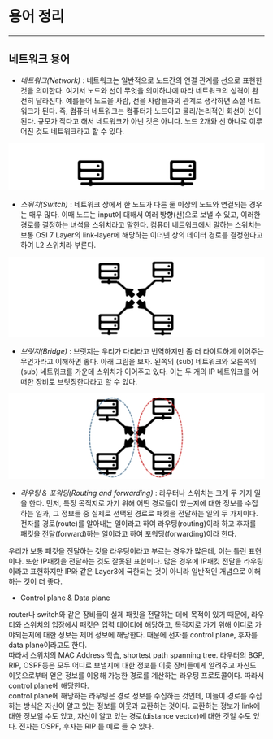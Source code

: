 # 용어 정리

---

## 네트워크 용어

* *네트워크(Network)* : 네트워크는 일반적으로 노드간의 연결 관계를 선으로 표현한 것을 의미한다. 여기서 노드와 선이 무엇을 의미하냐에 따라 네트워크의 성격이 완전히 달라진다. 예를들어 노드을 사람, 선을 사람들과의 관계로 생각하면 소셜 네트워크가 된다. 즉, 컴퓨터 네트워크는 컴퓨터가 노드이고 물리/논리적인 회선이 선이 된다. 규모가 작다고 해서 네트워크가 아닌 것은 아니다. 노드 2개와 선 하나로 이루어진 것도 네트워크라고 할 수 있다.

![network](/image/term-network.png)

* *스위치(Switch)* : 네트워크 상에서 한 노드가 다른 둘 이상의 노드와 연결되는 경우는 매우 많다. 이때 노드는 input에 대해서 여러 방향(선)으로 보낼 수 있고, 이러한 경로를 결정하는 녀석을 스위치라고 말한다. 컴퓨터 네트워크에서 말하는 스위치는 보통 OSI 7 Layer의 link-layer에 해당하는 이더넷 상의 데이터 경로를 결정한다고 하여 L2 스위치라 부른다. 

![switch](/image/term-switch.png)

* *브릿지(Bridge)* : 브릿지는 우리가 다리라고 번역하지만 좀 더 라이트하게 이어주는 무언가라고 이해하면 좋다. 아래 그림을 보자. 왼쪽의 (sub) 네트워크와 오른쪽의 (sub) 네트워크를 가운데 스위치가 이어주고 있다. 이는 두 개의 IP 네트워크를 어떠한 장비로 브릿징한다라고 할 수 있다.

![bridge](/image/term-bridge.png)

* *라우팅 & 포워딩(Routing and forwarding)* : 라우터나 스위치는 크게 두 가지 일을 한다. 먼저, 특정 목적지로 가기 위해 어떤 경로들이 있는지에 대한 정보를 수집하는 일과, 그 정보들 중 실제로 선택된 경로로 패킷을 전달하는 일의 두 가지이다. 전자를 경로(route)를 알아내는 일이라고 하여 라우팅(routing)이라 하고 후자를 패킷을 전달(forward)하는 일이라고 하여 포워딩(forwarding)이라 한다.

우리가 보통 패킷을 전달하는 것을 라우팅이라고 부르는 경우가 많은데, 이는 틀린 표현이다. 또한 IP패킷을 전달하는 것도 잘못된 표현이다. 많은 경우에 IP패킷 전달을 라우팅이라고 표현하지만 IP와 같은 Layer3에 국한되는 것이 아니라 일반적인 개념으로 이해하는 것이 더 좋다.

* Control plane & Data plane

router나 switch와 같은 장비들이 실제 패킷을 전달하는 데에 목적이 있기 때문에, 라우터와 스위치의 입장에서 패킷은 입력 데이터에 해당하고, 목적지로 가기 위해 어디로 가야되는지에 대한 정보는 제어 정보에 해당한다. 때문에 전자를 control plane, 후자를 data plane이라고도 한다.  
따라서 스위치의 MAC Address 학습, shortest path spanning tree. 라우터의 BGP, RIP, OSPF등은 모두 어디로 보낼지에 대한 정보를 이웃 장비들에게 알려주고 자신도 이웃으로부터 얻은 정보를 이용해 가능한 경로를 계산하는 라우팅 프로토콜이다. 따라서 control plane에 해당한다.  
control plane에 해당하는 라우팅은 경로 정보를 수집하는 것인데, 이들이 경로를 수집하는 방식은 자신이 알고 있는 정보를 이웃과 교환하는 것이다. 교환하는 정보가 link에 대한 정보일 수도 있고, 자신이 알고 있는 경로(distance vector)에 대한 것일 수도 있다. 전자는 OSPF, 후자는 RIP 를 예로 들 수 있다.
